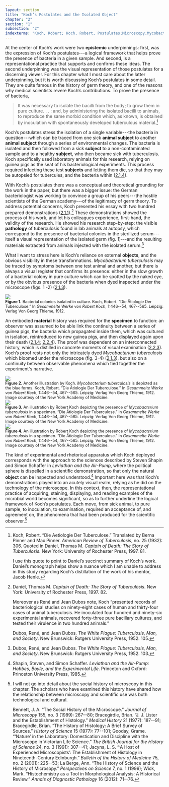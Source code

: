 ```yaml
---
layout: section
title: "Koch’s Postulates and the Isolated Object"
chapter: "2"
section: "1"
subsection: "2"
indexterms: "Koch, Robert; Koch, Robert, Postulates;Microscopy;Mycobacterium Tuberculosis"
---
```


At the center of Koch’s work were two <span data-tooltip aria-haspopup="true" class="has-tip" data-disable-hover="false" tabindex="1" data-title="Epistemics is a philosophical term referring to the study of knowledge. I use it to talk about the entwined practices of scientific culture, its arguments, and its methodologies."><b>epistemic</b></span> underpinnings: first, was the expression of Koch’s postulates---a logical framework that helps prove the presence of bacteria in a given sample. And second, is a representational practice that supports and confirms these ideas. 	The second underpinning was the visual representation of those postulates for a discerning viewer. For this chapter what I most care about the latter underpinning, but it is worth discussing Koch’s postulates in some detail. They are quite famous in the history of germ theory, and one of the reasons why medical scientists revere Koch’s contributions. To prove the presence of bacteria,

>It was necessary to isolate the bacilli from the body; to grow them in pure culture. . . : and, by administering the isolated bacilli to animals, to reproduce the same morbid condition which, as known, is obtained by inoculation with spontaneously developed tuberculous material.[^fn1]

Koch’s postulates stress the isolation of a single variable---the bacteria in question---which can be traced from one sick <span data-tooltip aria-haspopup="true" class="has-tip" data-disable-hover="false" tabindex="1" data-title="Subject here refers to an animal subject, but one which fits within the power schema between researcher and the thing researched."><b>animal subject</b></span> to another <span data-tooltip aria-haspopup="true" class="has-tip" data-disable-hover="false" tabindex="1" data-title="Subject here refers to an animal subject, but one which fits within the power schema between researcher and the thing researched."><b>animal subject</b></span> through a series of environmental changes. The bacteria is isolated and then followed from a sick <span data-tooltip aria-haspopup="true" class="has-tip" data-disable-hover="false" tabindex="1" data-title="Subject here refers to an animal subject, but one which fits within the power schema between researcher and the thing researched."><b>subject</b></span> to a non-contaminated sample and to a healthy <span data-tooltip aria-haspopup="true" class="has-tip" data-disable-hover="false" tabindex="1" data-title="Subject here refers to an animal subject, but one which fits within the power schema between researcher and the thing researched."><b>subject</b></span>, who then became sick with tuberculosis. Koch specifically used laboratory animals for this research, relying on guinea pigs as the seat of his bacteriological experiments. This process required infecting these test <span data-tooltip aria-haspopup="true" class="has-tip" data-disable-hover="false" tabindex="1" data-title="Subject here refers to an animal subject, but one which fits within the power schema between researcher and the thing researched."><b>subjects</b></span> and letting them die, so that they may be autopsied for tubercules, and the bacteria within (<a href="{{ site.baseurl }}/narrative/2_1_4">2.1.4</a>).

With Koch’s postulates there was a conceptual and theoretical grounding for the work in the paper, but there was a bigger issue: the German bacteriologist was working to convince a group of his peers---the hostile scientists of the German academy---of the legitimacy of germ theory. To address potential concerns, Koch presented his essay with two hundred prepared demonstrations (<a href="{{ site.baseurl }}/narrative/2_1_1">2.1.1</a>).[^fn2] These demonstrations showed the process of his work, and let his colleagues experience, first-hand, the validity of the research. He showed his research step-by-step: the visible <span data-tooltip aria-haspopup="true" class="has-tip" data-disable-hover="false" tabindex="1" data-title="Pathology refers to the study of aberrant phenomenon in the human body and how it is linked to human illness."><b>pathology</b></span> of tuberculosis found in lab animals at autopsy, which correspond to the presence of bacterial colonies in the sterilized serum---itself a visual representation of the isolated germ (fig. 1)---and the resulting materials extracted from animals injected with the isolated serum.[^fn3] 

What I want to stress here is Koch’s reliance on external <span data-tooltip aria-haspopup="true" class="has-tip" data-disable-hover="false" tabindex="1" data-title="I use the term research object to refer to materials that have been divorced from the subject of their origin. Object, as I use it, carefully considers how human patients are denied their humanity through transformations that deem them as objects."><b>objects</b></span>, and the obvious visibility in these transformations. <i>Mycobacterium tuberculosis</i> may be traced by symptoms between one test animal and another, but there is always a visual register that confirms its presence: either in the slow growth of a bacterial colony in pure culture which can be spotted by the naked eye, or by the obvious presence of the bacteria when dyed inspected under the microscope (figs. 1 -2) (<a href="{{ site.baseurl }}/narrative/2_1_3">2.1.3</a>).

<img id="Koch_1" class="image-medium image-center" src="{{ site.baseurl }}/assets/img/Koch_1.jpg">

<div class="caption-font" style="font-size:.9em"><b>Figure 1.</b> Bacterial colonies isolated in culture. Koch, Robert. “Die Ätiologie Der Tuberculose.” In <i>Gesammelte Werke von Robert Koch</i>, 1:446--54, 467--565. Leipzig: Verlag Von Georg Thieme, 1912.</div>

An embodied <span data-tooltip aria-haspopup="true" class="has-tip" data-disable-hover="false" tabindex="1" data-title="I use this term, 'material', to connect my thinking to new materialism, a philosophical posthuman approach which sees nonhuman agents in the world as having distinct agencies. Material broadly refers to the complex lives of nonhuman-- things and their interactions in the world."><b>material</b></span> history was required for the <span data-tooltip aria-haspopup="true" class="has-tip" data-disable-hover="false" tabindex="1" data-title="Specimen refers to any naturally occurring phenomenon that has been extracted from its original context and placed within a knowledge framework to understand and describe that phenomenon."><b>specimen</b></span> to function: an observer was assumed to be able link the continuity between a series of guinea pigs, the bacteria which propagated inside them, which was cultured in isolation, reintroduced to new guinea pigs, and then displayed again upon their death (<a href="{{ site.baseurl }}/narrative/2_1_4">2.1.4</a>; <a href="{{ site.baseurl }}/narrative/2_2_4">2.2.4</a>). The proof was dependent on an interconnected history, which is distilled in concrete moments of visual examination (<a href="{{ site.baseurl }}/narrative/2_2_3">2.2.3</a>). Koch’s proof rests not only the intricately dyed <i>Mycobacterium tuberculosis</i> which bloomed under the microscope (fig. 3-4) (<a href="{{ site.baseurl }}/narrative/2_1_3">2.1.3</a>), but also on a continuity between observable phenomena which tied together the experiment's narrative.

<div class="card-container-horizontal">
<div class="card-container-horizontal-content"><img id="Koch_2" src="{{ site.baseurl }}/assets/img/Koch_2.jpg">

<div class="caption-font" style="font-size:.9em"><b>Figure 2.</b> Another illustration by Koch. <i>Mycobacterium tuberculosis</i> is depicted as the blue forms. Koch, Robert. “Die Ätiologie Der Tuberculose.” In <i>Gesammelte Werke von Robert Koch</i>, 1:446--54, 467--565. Leipzig: Verlag Von Georg Thieme, 1912. Image courtesy of the New York Academy of Medicine.</div></div>

<div class="card-container-horizontal-content"><img id="Koch_3" src="{{ site.baseurl }}/assets/img/Koch_3.jpg">

<div class="caption-font" style="font-size:.9em"><b>Figure 3.</b> An illustration by Robert Koch depicting the presence of <i>Mycobacterium tuberculosis</i> in a specimen. “Die Ätiologie Der Tuberculose.” In <i>Gesammelte Werke von Robert Koch</i>, 1:446--54, 467--565. Leipzig: Verlag Von Georg Thieme, 1912. Image courtesy of the New York Academy of Medicine.</div></div>

<div class="card-container-horizontal-content"><img id="Koch_4" src="{{ site.baseurl }}/assets/img/Koch_4.jpg">

<div class="caption-font" style="font-size:.9em"><b>Figure 4.</b> An illustration by Robert Koch depicting the presence of <i>Mycobacterium tuberculosis</i> in a specimen. “Die Ätiologie Der Tuberculose.” In <i>Gesammelte Werke von Robert Koch</i>, 1:446--54, 467--565. Leipzig: Verlag Von Georg Thieme, 1912. Image courtesy of the New York Academy of Medicine.</div></div></div>

The kind of experimental and rhetorical apparatus which Koch deployed corresponds with the approach to the sciences described by Steven Shapin and Simon Schaffer in <i>Leviathan and the Air-Pump</i>, where the political sphere is dispelled in a scientific demonstration, so that only the natural <span data-tooltip aria-haspopup="true" class="has-tip" data-disable-hover="false" tabindex="1" data-title="I use the term research object to refer to materials that have been divorced from the subject of their origin. Object, as I use it, carefully considers how human patients are denied their humanity through transformations that deem them as objects."><b>object</b></span> can be inspected and understood.[^fn4] Important here was that Koch’s demonstrations played into an acutely visual realm, relying as he did on the technology of the microscope. In this context, then, the representational practice of acquiring, staining, displaying, and reading examples of the microbial world becomes significant, so as to further underline the logical framework of Koch’s postulates. Each move, from sick animal, to pure sample, to inoculation, to examination, required an acceptance of, and agreement on, the phenomena that had been produced for the scientific observer.[^fn5]

<div class="style-divider">
 	<div class="line"></div>
</div>

[^fn1]: Koch, Robert. “Die Aetiologie Der Tuberculose.” Translated by Berna Pinner and Max Pinner. <i>American Review of Tuberculosis</i>, no. 25 (1932): 306. Quoted in Daniel, Thomas M. <i>Captain of Death: The Story of Tuberculosis</i>. New York: University of Rochester Press, 1997. 81.
	
	I use this quote to point to Daniel’s succinct summary of Koch’s work. Daniel’s monograph helps show a nuance which I am unable to address in this study regarding Koch’s distillation of the work of his mentor, Jacob Henle.

[^fn2]: Daniel, Thomas M. <i>Captain of Death: The Story of Tuberculosis</i>. New York: University of Rochester Press, 1997. 82.
	
	Moreover as René and Jean Dubos note, Koch “presented records of bacteriological studies on ninety-eight cases of human and thirty-four cases of animal tuberculosis. He inoculated four hundred and ninety-six experimental animals, recovered forty-three pure bacillary cultures, and tested their virulence in two hundred animals.”⁠ 
	
	Dubos, René, and Jean Dubos. <i>The White Plague: Tuberculosis, Man, and Society</i>. New Brunswick: Rutgers University Press, 1952. 105.

[^fn3]: Dubos, René, and Jean Dubos. <i>The White Plague: Tuberculosis, Man, and Society</i>. New Brunswick: Rutgers University Press, 1952. 103.

[^fn4]: Shapin, Steven, and Simon Schaffer. <i>Leviathan and the Air-Pump: Hobbes, Boyle, and the Experimental Life</i>. Princeton and Oxford: Princeton University Press, 1985.

[^fn5]: I will not go into detail about the social history of microscopy in this chapter. The scholars who have examined this history have shared how the relationship between microscopy and scientific use was both technological and cultural.
	
	Bennett, J. A. “The Social History of the Microscope.” <i>Journal of Microscopy</i> 155, no. 3 (1989): 267--80; Bracegirdle, Brian. “J. J. Lister and the Establishment of Histology.” <i>Medical History</i> 21 (1977): 187--91; Bracegirdle, Brian.  “The History of Histology: A Brief Survey of Sources.” <i>History of Science</i> 15 (1977): 77--101; Gooday, Grame. “‘Nature’ in the Laboratory: Domestication and Discipline with the Microscope in Victorian Life Science.” <i>The British Journal for the History of Science</i> 24, no. 3 (1991): 307--41; Jacyna, L. S. “‘A Host of Experienced Microscopists’: The Establishment of Histology in Nineteenth-Century Edinburgh.” <i>Bulletin of the History of Medicine</i> 75, no. 2 (2001): 225--53; La Berge, Ann. “The History of Science and the History of Microsopy.” <i>Perspectives on Science</i> 7, no. 1 (1999); Wick, Mark. “Histochemistry as a Tool in Morphological Analysis: A Historical Review.” <i>Annals of Diagnostic Pathology</i> 16 (2012): 71--76.